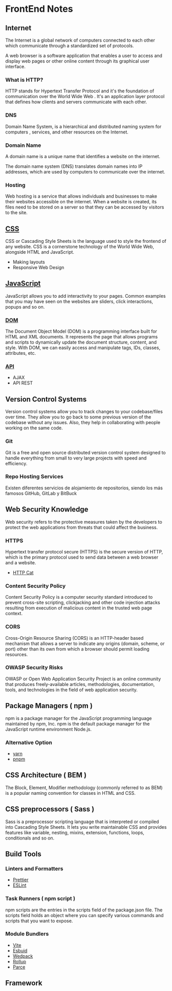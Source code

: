 # FrontEnd Notes

## Internet

The Internet is a global network of computers connected to each other which communicate through a standardized set of protocols.

A web browser is a software application that enables a user to access and display web pages or other online content through its graphical user interface.

### What is HTTP?

HTTP stands for Hypertext Transfer Protocol and it's the foundation of communication over the World Wide Web . It's an application layer protocol that defines how clients and servers communicate with each other.

### DNS

Domain Name System, is a hierarchical and distributed naming system for computers , services, and other resources on the Internet.

### Domain Name

A domain name is a unique name that identifies a website on the internet.

The domain name system (DNS) translates domain names into IP addresses, which are used by computers to communicate over the internet.

### Hosting

Web hosting is a service that allows individuals and businesses to make their websites accessible on the internet.
When a website is created, its files need to be stored on a server so that they can be accessed by visitors to the site.

## [CSS](/CSS/README.md)

CSS or Cascading Style Sheets is the language used to style the frontend of any website. CSS is a cornerstone technology of the World Wide Web, alongside HTML and JavaScript.

- Making layouts
- Responsive Web Design

## [JavaScript](/JavaScript/README.md)

JavaScript allows you to add interactivity to your pages. Common examples that you may have seen on the websites are sliders, click interactions, popups and so on.

### [DOM](/JavaScript/Archives/DOM/README.md)

The Document Object Model (DOM) is a programming interface built for HTML and XML documents. It represents the page that allows programs and scripts to dynamically update the document structure, content, and style. With DOM, we can easily access and manipulate tags, IDs, classes, attributes, etc.

### [API](/JavaScript/Archives/Working-with-APIs/)

- AJAX
- API REST

## Version Control Systems

Version control systems allow you to track changes to your codebase/files over time. They allow you to go back to some previous version of the codebase without any issues. Also, they help in collaborating with people working on the same code.

### Git

Git is a free and open source distributed version control system designed to handle everything from small to very large projects with speed and efficiency.

### Repo Hosting Services

Existen diferentes servicios de alojamiento de repositorios, siendo los más famosos GitHub, GitLab y BitBuck

## Web Security Knowledge

Web security refers to the protective measures taken by the developers to protect the web applications from threats that could affect the business.

### HTTPS

Hypertext transfer protocol secure (HTTPS) is the secure version of HTTP, which is the primary protocol used to send data between a web browser and a website.

- [HTTP Cat](https://http.cat/)

### Content Security Policy

Content Security Policy is a computer security standard introduced to prevent cross-site scripting, clickjacking and other code injection attacks resulting from execution of malicious content in the trusted web page context.

### CORS

Cross-Origin Resource Sharing (CORS) is an HTTP-header based mechanism that allows a server to indicate any origins (domain, scheme, or port) other than its own from which a browser should permit loading resources.

### OWASP Security Risks

OWASP or Open Web Application Security Project is an online community that produces freely-available articles, methodologies, documentation, tools, and technologies in the field of web application security.

## Package Managers ( npm )

npm is a package manager for the JavaScript programming language maintained by npm, Inc. npm is the default package manager for the JavaScript runtime environment Node.js.

### Alternative Option

- [yarn](https://classic.yarnpkg.com/en/docs/getting-started)
- [pnpm](https://pnpm.io/)

## CSS Architecture ( BEM )

The Block, Element, Modifier methodology (commonly referred to as BEM) is a popular naming convention for classes in HTML and CSS.

## CSS preprocessors ( Sass )

Sass is a preprocessor scripting language that is interpreted or compiled into Cascading Style Sheets. It lets you write maintainable CSS and provides features like variable, nesting, mixins, extension, functions, loops, conditionals and so on.

## Build Tools

### Linters and Formatters

- [Prettier](https://prettier.io/)
- [ESLint](https://eslint.org/)

### Task Runners ( npm script )

npm scripts are the entries in the scripts field of the package.json file. The scripts field holds an object where you can specify various commands and scripts that you want to expose.

### Module Bundlers

- [Vite](https://vitejs.dev/)
- [Esbuid](https://esbuild.github.io/)
- [Wedpack](https://webpack.js.org/)
- [Rollup](https://rollupjs.org/)
- [Parce](https://parceljs.org/)

## Framework
